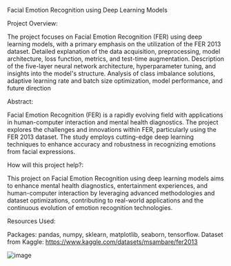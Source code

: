 Facial Emotion Recognition using Deep Learning Models

Project Overview:

The project focuses on Facial Emotion Recognition (FER) using deep learning models, with a primary emphasis on the utilization of the FER 2013 dataset.
Detailed explanation of the data acquisition, preprocessing, model architecture, loss function, metrics, and test-time augmentation.
Description of the five-layer neural network architecture, hyperparameter tuning, and insights into the model's structure.
Analysis of class imbalance solutions, adaptive learning rate and batch size optimization, model performance, and future direction

Abstract:

Facial Emotion Recognition (FER) is a rapidly evolving field with applications in human-computer interaction and mental health diagnostics. The project explores the challenges and innovations within FER, particularly using the FER 2013 dataset. The study employs cutting-edge deep learning techniques to enhance accuracy and robustness in recognizing emotions from facial expressions.

How will this project help?:

This project on Facial Emotion Recognition using deep learning models aims to enhance mental health diagnostics, entertainment experiences, and human-computer interaction by leveraging advanced methodologies and dataset optimizations, contributing to real-world applications and the continuous evolution of emotion recognition technologies.

Resources Used:

Packages: pandas, numpy, sklearn, matplotlib, seaborn, tensorflow.
Dataset from Kaggle: https://www.kaggle.com/datasets/msambare/fer2013

![image](https://github.com/user-attachments/assets/83fee059-a528-4cc4-a65e-1303e98fc6da)
